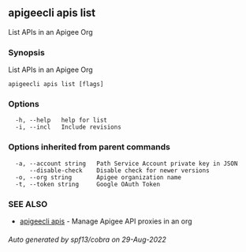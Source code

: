 ## apigeecli apis list

List APIs in an Apigee Org

### Synopsis

List APIs in an Apigee Org

```
apigeecli apis list [flags]
```

### Options

```
  -h, --help   help for list
  -i, --incl   Include revisions
```

### Options inherited from parent commands

```
  -a, --account string   Path Service Account private key in JSON
      --disable-check    Disable check for newer versions
  -o, --org string       Apigee organization name
  -t, --token string     Google OAuth Token
```

### SEE ALSO

* [apigeecli apis](apigeecli_apis.md)	 - Manage Apigee API proxies in an org

###### Auto generated by spf13/cobra on 29-Aug-2022
